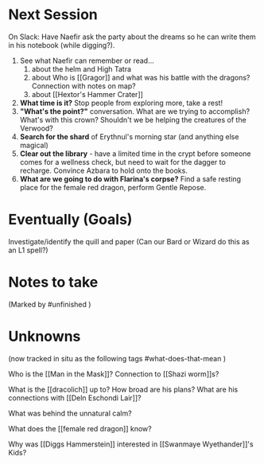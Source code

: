# Next Session
On Slack:  Have Naefir ask the party about the dreams so he can write them in his notebook (while digging?).

1. See what Naefir can remember or read...
	1. about the helm and High Tatra
	3. about Who is [[Gragor]] and what was his battle with the dragons?  Connection with notes on map?
	4. about [[Hextor's Hammer Crater]]
3. **What time is it?**  Stop people from exploring more, take a rest!
4. **"What's the point?"** conversation.  What are we trying to accomplish?  What's with this crown? Shouldn't we be helping the creatures of the Verwood?
5. **Search for the shard** of Erythnul's morning star (and anything else magical)
6. **Clear out the library** - have a limited time in the crypt before someone comes for a wellness check, but need to wait for the dagger to recharge.  Convince Azbara to hold onto the books.
7. **What are we going to do with Flarina's corpse?** Find a safe resting place for the female red dragon, perform Gentle Repose.


# Eventually (Goals)
Investigate/identify the quill and paper (Can our Bard or Wizard do this as an L1 spell?)


# Notes to take
(Marked by #unfinished )

# Unknowns
(now tracked in situ as the following tags #what-does-that-mean )

Who is the [[Man in the Mask]]?  Connection to [[Shazi worm]]s?

What is the [[dracolich]] up to?  How broad are his plans?  What are his connections with [[Deln Eschondi Lair]]?

What was behind the unnatural calm?

What does the [[female red dragon]] know?

Why was [[Diggs Hammerstein]] interested in [[Swanmaye Wyethander]]'s Kids?
